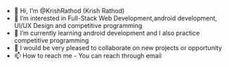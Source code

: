 - 👋 Hi, I’m @KrishRathod (Krish Rathod)
- 👀 I’m interested in Full-Stack Web Development,android development, UI/UX Design and competitive programming
- 🌱 I’m currently learning android development and I also practice competitive programming
- 💞️ I would be very pleased to collaborate on new projects or opportunity 
- 📫 How to reach me - You can reach through email  

<!---
KrishRathod/KrishRathod is a ✨ special ✨ repository because its `README.md` (this file) appears on your GitHub profile.
You can click the Preview link to take a look at your changes.
--->
